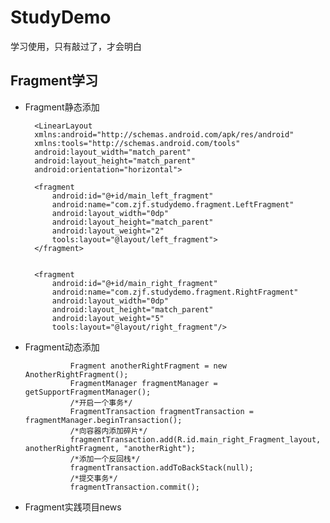 # StudyDemo
学习使用，只有敲过了，才会明白

## Fragment学习
- Fragment静态添加

    
		<LinearLayout
	    xmlns:android="http://schemas.android.com/apk/res/android"
	    xmlns:tools="http://schemas.android.com/tools"
	    android:layout_width="match_parent"
	    android:layout_height="match_parent"
	    android:orientation="horizontal">
	
	    <fragment
	        android:id="@+id/main_left_fragment"
	        android:name="com.zjf.studydemo.fragment.LeftFragment"
	        android:layout_width="0dp"
	        android:layout_height="match_parent"
	        android:layout_weight="2"
	        tools:layout="@layout/left_fragment">
	    </fragment>
	
	
	    <fragment
	        android:id="@+id/main_right_fragment"
	        android:name="com.zjf.studydemo.fragment.RightFragment"
	        android:layout_width="0dp"
	        android:layout_height="match_parent"
	        android:layout_weight="5"
	        tools:layout="@layout/right_fragment"/>

	

- Fragment动态添加

      			Fragment anotherRightFragment = new AnotherRightFragment();
                FragmentManager fragmentManager = getSupportFragmentManager();
                /*开启一个事务*/
                FragmentTransaction fragmentTransaction = fragmentManager.beginTransaction();
                /*向容器内添加碎片*/
                fragmentTransaction.add(R.id.main_right_Fragment_layout, anotherRightFragment, "anotherRight");
                /*添加一个反回栈*/
                fragmentTransaction.addToBackStack(null);
                /*提交事务*/
                fragmentTransaction.commit();



- Fragment实践项目news
